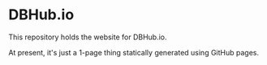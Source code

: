 # DBHub.io
This repository holds the website for DBHub.io.

At present, it's just a 1-page thing statically generated using GitHub pages.

